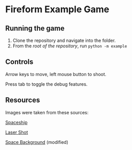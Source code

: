 # Fireform Example Game

## Running the game

1. Clone the repository and navigate into the folder.
2. From the *root of the repository*, run `python -m example`

## Controls

Arrow keys to move, left mouse button to shoot.

Press tab to toggle the debug features.

## Resources

Images were taken from these sources:

[Spaceship](http://opengameart.org/content/spaceship-fighter)

[Laser Shot](http://opengameart.org/content/lasers-and-beams)

[Space Background](http://opengameart.org/content/camera-mapped-space-background) (modified)
